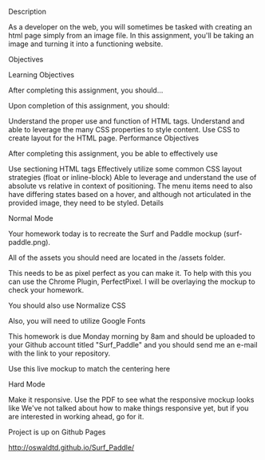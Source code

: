 Description

As a developer on the web, you will sometimes be tasked with creating an html page simply from an image file. In this assignment, you'll be taking an image and turning it into a functioning website.

Objectives

Learning Objectives

After completing this assignment, you should…

Upon completion of this assignment, you should:

Understand the proper use and function of HTML tags.
Understand and able to leverage the many CSS properties to style content.
Use CSS to create layout for the HTML page.
Performance Objectives

After completing this assignment, you be able to effectively use

Use sectioning HTML tags
Effectively utilize some common CSS layout strategies (float or inline-block)
Able to leverage and understand the use of absolute vs relative in context of positioning.
The menu items need to also have differing states based on a hover, and although not articulated in the provided image, they need to be styled.
Details

Normal Mode

Your homework today is to recreate the Surf and Paddle mockup (surf-paddle.png).

All of the assets you should need are located in the /assets folder.

This needs to be as pixel perfect as you can make it. To help with this you can use the Chrome Plugin, PerfectPixel. I will be overlaying the mockup to check your homework.

You should also use Normalize CSS

Also, you will need to utilize Google Fonts

This homework is due Monday morning by 8am and should be uploaded to your Github account titled "Surf_Paddle" and you should send me an e-mail with the link to your repository.

Use this live mockup to match the centering here

Hard Mode

Make it responsive.
Use the PDF to see what the responsive mockup looks like
We've not talked about how to make things responsive yet, but if you are interested in working ahead, go for it.

Project is up on Github Pages

http://oswaldtd.github.io/Surf_Paddle/
